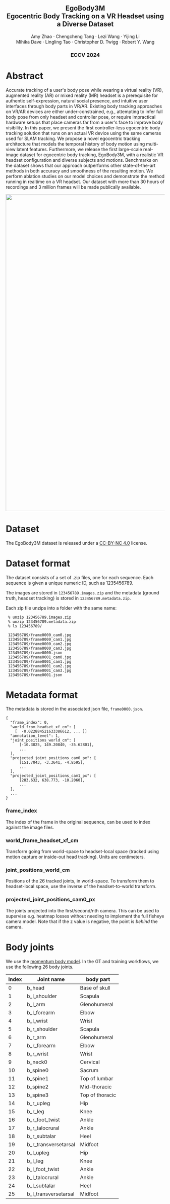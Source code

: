 <p align="center">
  <h2 align="center">EgoBody3M<br>Egocentric Body Tracking on a VR Headset using a Diverse Dataset</h2>
  <p align="center">
    Amy Zhao · Chengcheng Tang · Lezi Wang · Yijing Li<br>
    Mihika Dave · Lingling Tao · Christopher D. Twigg · Robert Y. Wang
  </p>
  <h3 align="center">ECCV 2024</h3>
</p>


# Abstract

Accurate tracking of a user's body pose while wearing a virtual reality (VR), augmented reality (AR) or mixed reality (MR) headset is a prerequisite for authentic self-expression, natural social presence, and intuitive user interfaces through body parts in VR/AR.
Existing body tracking approaches on VR/AR devices are either under-constrained, e.g., attempting to infer full body pose from only headset and controller pose, or require impractical hardware setups that place cameras far from a user's face to improve body visibility.
In this paper, we present the first controller-less egocentric body tracking solution that runs on an actual VR device using the same cameras used for SLAM tracking. We propose a novel egocentric tracking architecture that models the temporal history of body motion using multi-view latent features.
Furthermore, we release the first large-scale real-image dataset for egocentric body tracking, EgoBody3M, with a realistic VR headset configuration and diverse subjects and motions. Benchmarks on the dataset shows that our approach outperforms other state-of-the-art methods in both accuracy and smoothness of the resulting motion.  We perform ablation studies on our model choices and demonstrate the method running in realtime on a VR headset. Our dataset with more than 30 hours of recordings and 3 million frames will be made publically available.

<p align="center">
  <img src="assets/poster.png" width="1000" />
</p>


# Dataset

The EgoBody3M dataset is released under a [CC-BY-NC 4.0](https://creativecommons.org/licenses/by-nc/4.0/deed.en) license.

# Dataset format

The dataset consists of a set of .zip files, one for each sequence.  Each sequence is given a unique numeric ID, such as 1235456789.

The images are stored in `123456789.images.zip` and the metadata (ground truth, headset tracking) is stored in `123456789.metadata.zip`.

Each zip file unzips into a folder with the same name:

     % unzip 123456789.images.zip
     % unzip 123456789.metadata.zip
     % ls 123456789/

     123456789/frame0000_cam0.jpg
     123456789/frame0000_cam1.jpg
     123456789/frame0000_cam2.jpg
     123456789/frame0000_cam3.jpg
     123456789/frame0000.json
     123456789/frame0001_cam0.jpg
     123456789/frame0001_cam1.jpg
     123456789/frame0001_cam2.jpg
     123456789/frame0001_cam3.jpg
     123456789/frame0001.json

# Metadata format

The metadata is stored in the associated json file, `frame0000.json`.

    {
      "frame_index": 0,
      "world_from_headset_xf_cm": [
        [  -0.022884521633386612, ... ]]
      "annotation_level": 1,
      "joint_positions_world_cm": [
          [-10.3025, 149.20840, -35.62801],
          ...
      ],
      "projected_joint_positions_cam0_px": [
          [151.7043, -3.3641, -4.8595],
          ...
      ],
      "projected_joint_positions_cam1_px": [
          [283.632, 638.773, -10.2060],
          ...
      ],
      ...
    }

### frame_index

The index of the frame in the original sequence, can be used to index against the image files.

### world_frame_headset_xf_cm

Transform going from world-space to headset-local space (tracked using motion capture or inside-out head tracking).  Units are centimeters.

### joint_positions_world_cm

Positions of the 26 tracked joints, in world-space.  To transform them to headset-local space, use the inverse of the headset-to-world transform.

### projected_joint_positions_cam0_px

The joints projected into the first/second/nth camera.  This can be used to supervise e.g. heatmap losses without needing to implement the full fisheye camera model.  Note that if the z value is negative, the point is _behind_ the camera.

# Body joints

We use the [momentum body model](https://github.com/facebookincubator/momentum).
In the GT and training workflows, we use the following 26 body joints.

| Index | Joint name           | body part          |
| ----- | -------------------- | ------------------ |
| 0     | b_head               | Base of skull      |
| 1     | b_l_shoulder         | Scapula            |
| 2     | b_l_arm              | Glenohumeral       |
| 3     | b_l_forearm          | Elbow              |
| 4     | b_l_wrist            | Wrist              |
| 5     | b_r_shoulder         | Scapula            |
| 6     | b_r_arm              | Glenohumeral       |
| 7     | b_r_forearm          | Elbow              |
| 8     | b_r_wrist            | Wrist              |
| 9     | b_neck0              | Cervical           |
| 10    | b_spine0             | Sacrum             |
| 11    | b_spine1             | Top of lumbar      |
| 12    | b_spine2             | Mid-thoracic       |
| 13    | b_spine3             | Top of thoracic    |
| 14    | b_r_upleg            | Hip                |
| 15    | b_r_leg              | Knee               |
| 16    | b_r_foot_twist       | Ankle              |
| 17    | b_r_talocrural       | Ankle              |
| 18    | b_r_subtalar         | Heel               |
| 19    | b_r_transversetarsal | Midfoot            |
| 20    | b_l_upleg            | Hip                |
| 21    | b_l_leg              | Knee               |
| 22    | b_l_foot_twist       | Ankle              |
| 23    | b_l_talocrural       | Ankle              |
| 24    | b_l_subtalar         | Heel               |
| 25    | b_l_transversetarsal | Midfoot            |
